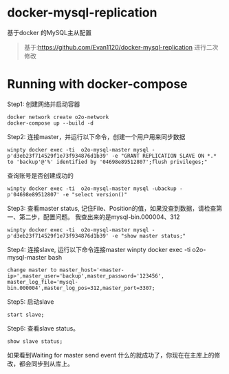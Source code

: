 # docker-mysql-replication
基于docker 的MySQL主从配置

>基于:https://github.com/Evan1120/docker-mysql-replication 进行二次修改


# Running with docker-compose
Step1: 创建网络并启动容器
```
docker network create o2o-network
docker-compose up --build -d
```

Step2: 连接master，并运行以下命令，创建一个用户用来同步数据

```
winpty docker exec -ti  o2o-mysql-master mysql -p'd3eb23f714529f1e73f934876d1b39' -e "GRANT REPLICATION SLAVE ON *.* to 'backup'@'%' identified by '04698e89512807';flush privileges;"

```

查询账号是否创建成功的
```
winpty docker exec -ti  o2o-mysql-master mysql -ubackup -p'04698e89512807' -e "select version()"
```


Step3: 查看master status, 记住File、Position的值，如果没查到数据，请检查第一、第二步，配置问题。 
我查出来的是mysql-bin.000004、312
````
winpty docker exec -ti  o2o-mysql-master mysql -p'd3eb23f714529f1e73f934876d1b39' -e "show master status;"

````

Step4: 连接slave, 运行以下命令连接master
winpty docker exec -ti  o2o-mysql-master bash

````
change master to master_host='<master-ip>',master_user='backup',master_password='123456', master_log_file='mysql-bin.000004',master_log_pos=312,master_port=3307;
````

Step5: 启动slave
````
start slave;
````

Step6: 查看slave status。
````
show slave status;
````

如果看到Waiting for master send event 什么的就成功了，你现在在主库上的修改，都会同步到从库上。



